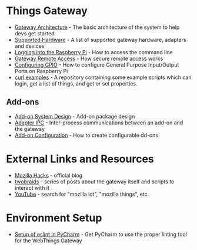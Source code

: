 # Things Gateway

* [Gateway Architecture](./Gateway-Architecture) - The basic architecture of the system to help devs get started
* [Supported Hardware](./Supported-Hardware) - A list of supported gateway hardware, adapters and devices
* [Logging into the Raspberry Pi](./Logging-into-the-Raspberry-Pi) - How to access the command line
* [Gateway Remote Access](https://github.com/mozilla-iot/registration_server/blob/master/doc/flow.md) - How secure remote access works
* [Configuring GPIO](./Configuring-GPIO-for-use-with-the-gpio-adapter) - How to configure General Purpose Input/Output Ports on Raspberry Pi
* [curl examples](https://github.com/mozilla-iot/curl-examples/) - A repository containing some example scripts which can login, get a list of things, and get or set properties.

## Add-ons

* [Add-on System Design](./Add-on-System-Design) - Add-on package design
* [Adapter IPC](./Adapter-IPC) - Inter-process communications between an add-on and the gateway
* [Add-on Configuration](./Add-on-Configuration) - How to create configurable dd-ons

# External Links and Resources

* [Mozilla Hacks](https://hacks.mozilla.org/category/web-of-things/) - official blog
* [twobraids](https://www.google.com/search?hl=en&q=site%3Awww.twobraids.com%20%22things%20gateway%22) - series of posts about the gateway itself and scripts to interact with it
* [YouTube](https://youtube.com) - search for "mozilla iot", "mozilla things", etc.

# Environment Setup

* [Setup of eslint in PyCharm](./PyCharm-Setup) - Get PyCharm to use the proper linting tool for the WebThings Gateway